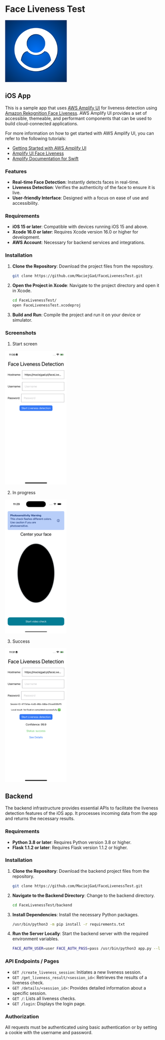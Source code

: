 # Face Liveness Test
<img src="icon.png" alt="Face Liveness Test Icon" width="200px">

## iOS App
This is a sample app that uses [AWS Amplify UI](https://docs.amplify.aws/ui) for liveness detection using [Amazon Rekognition Face Liveness](https://aws.amazon.com/rekognition/). AWS Amplify UI provides a set of accessible, themeable, and performant components that can be used to build cloud-connected applications. 

For more information on how to get started with AWS Amplify UI, you can refer to the following tutorials:
- [Getting Started with AWS Amplify UI](https://docs.amplify.aws/swift/start/quickstart/)
- [Amplify UI Face Liveness](https://ui.docs.amplify.aws/swift/connected-components/liveness)
- [Amplify Documentation for Swift](https://docs.amplify.aws/swift/)

### Features
- **Real-time Face Detection**: Instantly detects faces in real-time.
- **Liveness Detection**: Verifies the authenticity of the face to ensure it is live.
- **User-friendly Interface**: Designed with a focus on ease of use and accessibility.

### Requirements
- **iOS 15 or later**: Compatible with devices running iOS 15 and above.
- **Xcode 16.0 or later**: Requires Xcode version 16.0 or higher for development.
- **AWS Account**: Necessary for backend services and integrations.

### Installation
1. **Clone the Repository**: Download the project files from the repository.
    ```sh
    git clone https://github.com/MaciejGad/FaceLivenessTest.git
    ```
2. **Open the Project in Xcode**: Navigate to the project directory and open it in Xcode.
    ```sh
    cd FaceLivenessTest/
    open FaceLivenessTest.xcodeproj
    ```
3. **Build and Run**: Compile the project and run it on your device or simulator.

### Screenshots

1. Start screen

<img src="screenshots/start.png" width="200px">

2. In progress

<img src="screenshots/in_progress.png" width="200px">

3. Success

<img src="screenshots/success.png" width="200px">

## Backend

The backend infrastructure provides essential APIs to facilitate the liveness detection features of the iOS app. It processes incoming data from the app and returns the necessary results.

### Requirements
- **Python 3.8 or later**: Requires Python version 3.8 or higher.
- **Flask 1.1.2 or later**: Requires Flask version 1.1.2 or higher.

### Installation
1. **Clone the Repository**: Download the backend project files from the repository.
    ```sh
    git clone https://github.com/MaciejGad/FaceLivenessTest.git
    ```
2. **Navigate to the Backend Directory**: Change to the backend directory.
    ```sh
    cd FaceLivenessTest/backend
    ```
3. **Install Dependencies**: Install the necessary Python packages.
    ```sh
    /usr/bin/python3 -m pip install -r requirements.txt
    ```
4. **Run the Server Locally**: Start the backend server with the required environment variables.
    ```sh
    FACE_AUTH_USER=user FACE_AUTH_PASS=pass /usr/bin/python3 app.py --local
    ```

### API Endpoints / Pages
- `GET /create_liveness_session`: Initiates a new liveness session.
- `GET /get_liveness_result/<session_id>`: Retrieves the results of a liveness check.
- `GET /details/<session_id>`: Provides detailed information about a specific session.
- `GET /`: Lists all liveness checks.
- `GET /login`: Displays the login page.

### Authorization

All requests must be authenticated using basic authentication or by setting a cookie with the username and password.